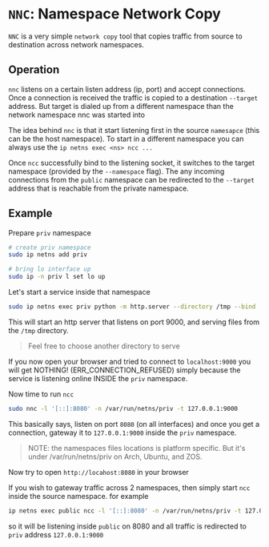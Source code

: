 # `NNC`: Namespace Network Copy

`NNC` is a very simple `network copy` tool that copies traffic from source to destination across network namespaces.

## Operation

`nnc` listens on a certain listen address (ip, port) and accept connections. Once a connection is received the traffic
is copied to a destination `--target` address. But target is dialed up from a different namespace than the network namespace nnc was started into

The idea behind `nnc` is that it start listening first in the source `namesapce` (this can be the host namespace). To start in a different namespace you can always use the `ip netns exec <ns> ncc ...`

Once `ncc` successfully bind to the listening socket, it switches to the target namespace (provided by the `--namespace` flag). The any incoming connections from the `public` namespace can be redirected to the `--target` address that is reachable from the private namespace.

## Example

Prepare `priv` namespace

```bash
# create priv namespace
sudo ip netns add priv

# bring lo interface up
sudo ip -n priv l set lo up
```

Let's start a service inside that namespace

```bash
sudo ip netns exec priv python -m http.server --directory /tmp --bind :: 9000
```

This will start an http server that listens on port 9000, and serving files from the `/tmp` directory.

> Feel free to choose another directory to serve

If you now open your browser and tried to connect to `localhost:9000` you will get NOTHING! (ERR_CONNECTION_REFUSED) simply because
the service is listening online INSIDE the `priv` namespace.

Now time to run `ncc`

```bash
sudo nnc -l '[::]:8080' -n /var/run/netns/priv -t 127.0.0.1:9000
```

This basically says, listen on port `8080` (on all interfaces) and once you get a connection, gateway it to `127.0.0.1:9000` inside the `priv` namespace.

> NOTE: the namespaces files locations is platform specific. But it's under /var/run/netns/priv on Arch, Ubuntu, and ZOS.

Now try to open `http://locahost:8080` in your browser

If you wish to gateway traffic across 2 namespaces, then simply start `ncc` inside the source namespace. for example

```bash
ip netns exec public ncc -l '[::]:8080' -n /var/run/netns/priv -t 127.0.0.1:9000
```

so it will be listening inside `public` on 8080 and all traffic is redirected to `priv` address `127.0.0.1:9000`
